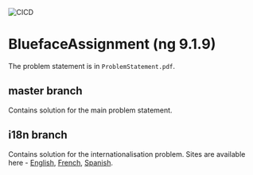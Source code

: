 ![CICD](https://github.com/batbrain9392/blueface-assignment/workflows/CICD/badge.svg)

# BluefaceAssignment (ng 9.1.9)

The problem statement is in `ProblemStatement.pdf`.

## master branch

Contains solution for the main problem statement.

## i18n branch

Contains solution for the internationalisation problem. Sites are available here - [English](https://ng-i18n.web.app/), [French](https://fr-ng-i18n.web.app/), [Spanish](https://es-ng-i18n.web.app/).